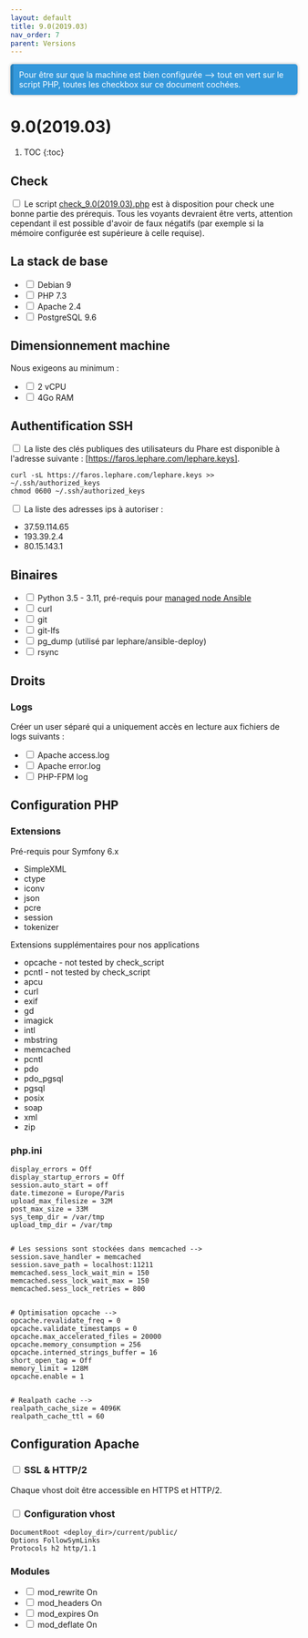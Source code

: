 ```yaml
---
layout: default
title: 9.0(2019.03)
nav_order: 7
parent: Versions
---
```

<div class="callout callout-info" markdown="span">
Pour être sur que la machine est bien configurée --> tout en vert sur le script PHP, toutes les checkbox sur ce document cochées.
</div>

# 9.0(2019.03)

1. TOC
{:toc}

## Check

<input type="checkbox"/> Le script [check_9.0(2019.03).php](../versions_tests_scripts/check_9.0(2019.03).php) est à disposition pour check une bonne partie des prérequis.
Tous les voyants devraient être verts, attention cependant il est possible d'avoir de faux négatifs (par exemple si la mémoire configurée est supérieure à celle requise).

## La stack de base
- <input type="checkbox"/> Debian 9
- <input type="checkbox"/> PHP 7.3
- <input type="checkbox"/> Apache 2.4
- <input type="checkbox"/> PostgreSQL 9.6

## Dimensionnement machine

Nous exigeons au minimum :
 * <input type="checkbox"/> 2 vCPU
 * <input type="checkbox"/> 4Go RAM

## Authentification SSH

<input type="checkbox"/> La liste des clés publiques des utilisateurs du Phare est disponible à l'adresse suivante : [https://faros.lephare.com/lephare.keys].

	curl -sL https://faros.lephare.com/lephare.keys >> ~/.ssh/authorized_keys
	chmod 0600 ~/.ssh/authorized_keys

<input type="checkbox"/> La liste des adresses ips à autoriser : 
* 37.59.114.65
* 193.39.2.4
* 80.15.143.1



## Binaires
* <input type="checkbox"/> Python 3.5 - 3.11, pré-requis pour [managed node Ansible](https://docs.ansible.com/ansible/latest/installation_guide/intro_installation.html#managed-node-requirements)
* <input type="checkbox"/> curl
* <input type="checkbox"/> git
* <input type="checkbox"/> git-lfs
* <input type="checkbox"/> pg_dump (utilisé par lephare/ansible-deploy)
* <input type="checkbox"/> rsync



## Droits

### Logs

Créer un user séparé qui a uniquement accès en lecture aux fichiers de logs suivants :

- <input type="checkbox"/> Apache access.log
- <input type="checkbox"/> Apache error.log
- <input type="checkbox"/> PHP-FPM log

## Configuration PHP

### Extensions

Pré-requis pour Symfony 6.x

 * SimpleXML
* ctype
* iconv
* json
* pcre
* session
* tokenizer


Extensions supplémentaires pour nos applications
 * opcache - not tested by check_script
* pcntl - not tested by check_script
* apcu
* curl
* exif
* gd
* imagick
* intl
* mbstring
* memcached
* pcntl
* pdo
* pdo_pgsql
* pgsql
* posix
* soap
* xml
* zip


### php.ini
	display_errors = Off
	display_startup_errors = Off
	session.auto_start = off
	date.timezone = Europe/Paris
	upload_max_filesize = 32M
	post_max_size = 33M
	sys_temp_dir = /var/tmp
	upload_tmp_dir = /var/tmp
	

	# Les sessions sont stockées dans memcached -->
	session.save_handler = memcached
	session.save_path = localhost:11211
	memcached.sess_lock_wait_min = 150
	memcached.sess_lock_wait_max = 150
	memcached.sess_lock_retries = 800
	

	# Optimisation opcache -->
	opcache.revalidate_freq = 0
	opcache.validate_timestamps = 0
	opcache.max_accelerated_files = 20000
	opcache.memory_consumption = 256
	opcache.interned_strings_buffer = 16
	short_open_tag = Off
	memory_limit = 128M
	opcache.enable = 1
	

	# Realpath cache -->
	realpath_cache_size = 4096K
	realpath_cache_ttl = 60


## Configuration Apache

### <input type="checkbox"/> SSL & HTTP/2

Chaque vhost doit être accessible en HTTPS et HTTP/2.

### <input type="checkbox"/> Configuration vhost

	DocumentRoot <deploy_dir>/current/public/
	Options FollowSymLinks
	Protocols h2 http/1.1

### Modules

- <input type="checkbox"/> mod_rewrite On
- <input type="checkbox"/> mod_headers On
- <input type="checkbox"/> mod_expires On
- <input type="checkbox"/> mod_deflate On


<style>
.callout.callout-info {
  background-color: #3498db; /* Couleur de fond bleue */
  color: #fff; /* Couleur du texte en blanc */
  border-left: 5px solid #2980b9; /* Bordure gauche bleue plus foncée */
  padding: 10px; /* Espace intérieur */
  margin: 10px 0; /* Marge extérieure */
  border-radius: 5px; /* Coins arrondis */
  box-shadow: 0 0 5px rgba(0, 0, 0, 0.3); /* Ombre légère */
}

.callout.callout-info p {
  margin: 0; /* Supprime la marge du texte à l'intérieur du callout */
}
</style>